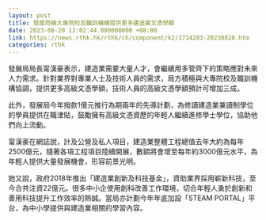 ```yaml
---
layout: post
title: 發展局稱大專院校及職訓機構提供更多建造業文憑學額
date: 2023-08-20 12:02:44.000000000 +08:00
link: https://news.rthk.hk/rthk/ch/component/k2/1714283-20230820.htm
categories: rthk
---
```


發展局局長甯漢豪表示，建造業需要大量人才，會繼續用多管齊下的策略應對未來人力需求。針對業界對專業人士及技術人員的需求，局方積極與大專院校及職訓機構協調，提供更多高級文憑學額，技術人員的高級文憑學額預計可增加三成。

此外，發展局今年撥款1億元推行為期兩年的先導計劃，為修讀建造業兼讀制學位的學員提供在職津貼，鼓勵擁有高級文憑資歷的年輕人繼續進修學士學位，協助他們向上流動。

甯漢豪在網誌說，計及公營及私人項目，建造業整體工程總值去年大約為每年2500億元，隨著各項工程項目陸續開展，數額將會增至每年約3000億元水平，為年輕人提供大量發展機會，形容前景光明。

她又說，政府2018年推出「建造業創新及科技基金」，資助業界採用嶄新科技，至今合共注資22億元。很多中小企使用創科改善工作環境，切合年輕人勇於創新和善用科技提升工作效率的熱誠。當局亦計劃今年年底加設「STEAM PORTAL」平台，為中小學提供與建造業相關的學習內容。

